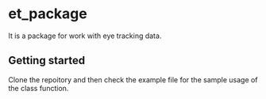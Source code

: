 # et_package

It is a package for work with eye tracking data.

## Getting started

Clone the repoitory and then check the example file for the sample usage of the class function.
